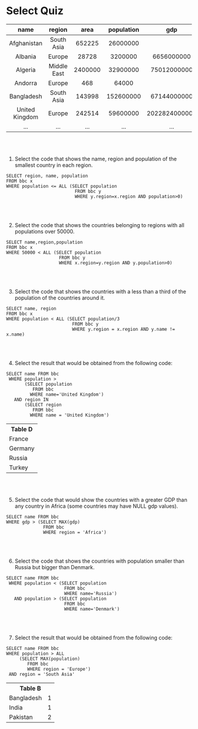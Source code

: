 # Select Quiz

<!-- |    __yr__    |  __subject__  |    __winner__    | 
|   :------:   | :-----------: |   :--------:   |
|   1960  |  Chemistry    |     Willard F. Libby     | 
|   1960  |  Literature   |     Saint-John Perse      | 
|   1960  |   Medicine    |    Sir Frank Macfarlane Burnet     | 
|   1960  |   Medicine    |      Peter Medawar       |
|   1960  |   Physics     |      	Donald A. Glaser    |
|   1960  |   Peace       |     Albert Lutuli    | 
|   ...   |    ...        |      ...       |  -->

|    __name__    |  __region__  |    __area__    |  __population__  |  __gdp__  |
|   :--------:   | :--------------: |   :--------:   | :--------------: | :--------------: |
|   Afghanistan  |    South Asia    |     652225     |    26000000      |                  |
|     Albania    |     Europe       |     28728      |    3200000       |    6656000000    |
|    Algeria     |    Middle East   |    2400000     |    32900000      |    75012000000   |
|    Andorra     |     Europe       |      468       |      64000       |                  |
|    Bangladesh  |    South Asia    |    143998      |    152600000     |    67144000000   |
| United Kingdom |     Europe       |   242514       |   59600000       |  2022824000000   |
|      ...       |      ...         |      ...       |      ...         |      ...         |

<br></br>

1. Select the code that shows the name, region and population of the smallest country in each region. 

<!-- |    __name__    |  __population__  |
|   :--------:   | :--------------: |
|    Bahrain     |    1234571       | 
|   Swaziland    |    1220000       | 
|  Timor-Leste   |    1066409       |  -->

```
SELECT region, name, population 
FROM bbc x 
WHERE population <= ALL (SELECT population 
                          FROM bbc y 
                          WHERE y.region=x.region AND population>0)
```

<br></br>

2. Select the code that shows the countries belonging to regions with all populations over 50000.

```
SELECT name,region,population 
FROM bbc x 
WHERE 50000 < ALL (SELECT population 
                    FROM bbc y 
                    WHERE x.region=y.region AND y.population>0)
```

<!-- <table>
  <tr><th colspan=2>Table E</th></tr>
  <tr><td>Albania</td><td>3200000</td></tr>
  <tr><td>Algeria</td><td>32900000</td></tr>
</table> -->

<br></br>

3. Select the code that shows the countries with a less than a third of the population of the countries around it. 

```
SELECT name, region 
FROM bbc x
WHERE population < ALL (SELECT population/3 
                         FROM bbc y 
                         WHERE y.region = x.region AND y.name != x.name)
```

<br></br>

4. Select the result that would be obtained from the following code:  

```
SELECT name FROM bbc
 WHERE population >
       (SELECT population
          FROM bbc
         WHERE name='United Kingdom')
   AND region IN
       (SELECT region
          FROM bbc
         WHERE name = 'United Kingdom')
```
<table>
  <tr><th colspan=2>Table D</th></tr>
  <tr><td>France</td></tr>
  <tr><td>Germany</td></tr>
  <tr><td>Russia</td></tr>
  <tr><td>Turkey</td></tr>
</table> 

<!-- 
|    __name__    |  __length(name)__  |
|   :--------:   | :--------------: |
|    Italy     |    5       | 
|   Malta    |    5       | 
|  Spain   |    5       |  -->


<br></br>

5. Select the code that would show the countries with a greater GDP than any country in Africa (some countries may have NULL gdp values).  
<!-- 
|    __name__    |  __region__  |    __area__    |  __population__  |  __gdp__  |
|   :--------:   | :--------------: |   :--------:   | :--------------: | :--------------: |
|   Afghanistan  |    South Asia    |     652225     |    26000000      |                  |
|     Albania    |     Europe       |     28728      |    3200000       |    6656000000    |
|    Algeria     |    Middle East   |    2400000     |    32900000      |    75012000000   |
|    Andorra     |     Europe       |      468       |      64000       |                  |
|      ...       |      ...         |      ...       |      ...         |      ...         |

Pick the result you would obtain from this code:  -->

```
SELECT name FROM bbc
WHERE gdp > (SELECT MAX(gdp) 
              FROM bbc 
              WHERE region = 'Africa')
```
<!-- <table>
  <tr><td>Andorra</td><td>936</td></tr>
</table> -->


<br></br>

6. Select the code that shows the countries with population smaller than Russia but bigger than Denmark.

```
SELECT name FROM bbc
 WHERE population < (SELECT population 
                      FROM bbc 
                      WHERE name='Russia')
   AND population > (SELECT population 
                      FROM bbc 
                      WHERE name='Denmark')
 ```

<br></br>

7. Select the result that would be obtained from the following code: 

```
SELECT name FROM bbc
WHERE population > ALL
     (SELECT MAX(population)
        FROM bbc
        WHERE region = 'Europe')
 AND region = 'South Asia'
```
<table>
  <tr><th colspan=2>Table B</th></tr>
  <tr><td>Bangladesh</td><td>1</td></tr>
  <tr><td>India</td><td>1</td></tr>
  <tr><td>Pakistan</td><td>2</td></tr>
</table>

